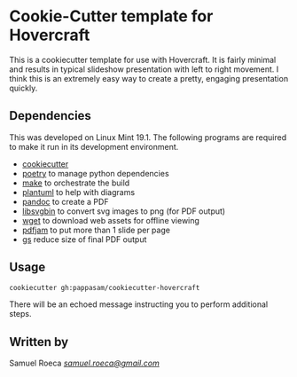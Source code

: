 # Cookie-Cutter template for Hovercraft

This is a cookiecutter template for use with Hovercraft. It is fairly minimal and results in typical slideshow presentation with left to right movement. I think this is an extremely easy way to create a pretty, engaging presentation quickly.

## Dependencies

This was developed on Linux Mint 19.1. The following programs are required to make it run in its development environment.

* [cookiecutter](https://cookiecutter.readthedocs.io/en/latest/)
* [poetry](https://poetry.eustace.io/) to manage python dependencies
* [make](https://www.gnu.org/software/make/) to orchestrate the build
* [plantuml](http://plantuml.com/) to help with diagrams
* [pandoc](https://pandoc.org/) to create a PDF
* [libsvgbin](https://wiki.gnome.org/Projects/LibRsvg) to convert svg images to png (for PDF output)
* [wget](https://www.gnu.org/software/wget/) to download web assets for offline viewing
* [pdfjam](https://github.com/rrthomas/pdfjam) to put more than 1 slide per page
* [gs](https://linux.die.net/man/1/gs) reduce size of final PDF output

## Usage

```bash
cookiecutter gh:pappasam/cookiecutter-hovercraft
```

There will be an echoed message instructing you to perform additional steps.

## Written by

Samuel Roeca *samuel.roeca@gmail.com*
